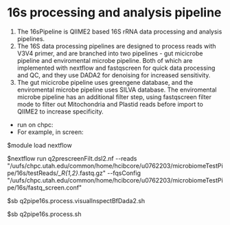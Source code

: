 # 16s processing and analysis pipeline
1. The 16sPipeline is QIIME2 based 16S rRNA data processing and analysis pipelines.
2. The 16S data processing pipelines are designed to process reads with V3V4 primer, and are branched into two pipelines - gut micicrobe pipeline and enviromental microbe pipeline. Both of which are implemented with nextflow and fastqscreen for quick data processing and QC, and they use DADA2 for denoising for increased sensitivity. 
3. The gut micicrobe pipeline uses greengene database, and the enviromental microbe pipeline uses SILVA database. The enviromental microbe pipeline has an additional filter step, using fastqscreen filter mode to filter out Mitochondria and Plastid reads before import to QIIME2 to increase specificity.

    

* run on chpc:
* For example, in screen:
>
$module load nextflow
>
$nextflow run q2prescreenFilt.dsl2.nf --reads "/uufs/chpc.utah.edu/common/home/hcibcore/u0762203/microbiomeTestPipe/16s/testReads/*_R{1,2}*.fastq.gz" --fqsConfig "/uufs/chpc.utah.edu/common/home/hcibcore/u0762203/microbiomeTestPipe/16s/fastq_screen.conf"
>
$sb q2pipe16s.process.visualInspectBfDada2.sh
>
$sb q2pipe16s.process.sh 
